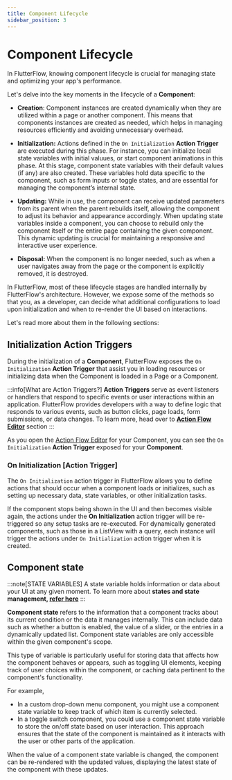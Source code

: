 ```yaml
---
title: Component Lifecycle
sidebar_position: 3
---
```


# Component Lifecycle

In FlutterFlow, knowing component lifecycle is crucial for managing state and optimizing your
app's performance.

Let's delve into the key moments in the lifecycle of a **Component**:

- **Creation**: Component instances are created dynamically when they are utilized within a page
  or another component. This means that components instances are created as needed, which helps in
  managing resources efficiently and avoiding unnecessary overhead.

- **Initialization:** Actions defined in the `On Initialization` **Action Trigger** are executed
  during this phase. For instance, you can initialize local state variables with initial valuues, or
  start component animations in this phase.
  At this stage, component state variables with their default values (if any) are also created.
  These variables hold data specific to the component, such as form inputs or toggle states, and are
  essential for managing the component’s internal state.

- **Updating:** While in use, the component can receive updated parameters from its parent when
  the parent rebuilds itself, allowing the component to adjust its behavior and appearance
  accordingly. When updating state variables inside a component, you can choose to rebuild only the
  component itself or the entire page containing the given component. This dynamic updating is
  crucial for maintaining a responsive and interactive user experience.

- **Disposal:** When the component is no longer needed, such as when a user navigates away
  from the page or the component is explicitly removed, it is destroyed.

In FlutterFlow, most of these lifecycle stages are handled internally by FlutterFlow's architecture.
However, we expose some of the methods so that you, as a developer, can decide what additional
configurations to load upon initialization and when to re-render the UI based on interactions.

Let's read more about them in the following sections:

## Initialization Action Triggers

During the initialization of a **Component**, FlutterFlow exposes the `On Initialization` **Action
Trigger** that assist you in loading resources or initializing data when the Component is loaded in
a
Page or a Component.

:::info[What are Action Triggers?]
**Action Triggers** serve as event listeners or handlers that respond to
specific events or user interactions within an application. FlutterFlow provides
developers with a way to define logic that responds to various events, such as
button clicks, page loads, form submissions, or data changes.
To learn more, head over to **[Action Flow Editor](#)** section
:::

As you open the [Action Flow Editor](#) for your Component, you can see the `On Initialization`
**Action Trigger** exposed for your **Component**.

### On Initialization [Action Trigger]

The `On Initialization` action trigger in FlutterFlow allows you to define actions that should occur
when a component loads or initializes, such as setting up necessary data, state variables, or other
initialization tasks.

If the component stops being shown in the UI and then becomes visible again,
the actions under the **On Initialization** action trigger will be re-triggered so any
setup tasks are re-executed. For dynamically generated components, such as those in a ListView with
a query, each instance will trigger the actions under `On Initialization` action trigger when it is
created.

## Component state

:::note[STATE VARIABLES]
A state variable holds information or data about your UI at any given moment. To learn more
about **states and state management, [refer here](#)**
:::

**Component state** refers to the information that a component tracks about its current condition or
the data it manages internally. This can include data such as whether a button is enabled, the value
of a slider, or the entries in a dynamically updated list. Component state variables are only
accessible within the given component's scope.

This type of variable is particularly useful for storing data that affects how the component behaves
or appears, such as toggling UI elements, keeping track of user choices within the component, or
caching data pertinent to the component's functionality.

For example,

- In a custom drop-down menu component, you might use a component state variable to keep track of
  which item is currently selected.
- In a toggle switch component, you could use a component state variable to store the on/off
  state based on user interaction.
  This approach ensures that the state of the component is maintained as it interacts with the user
  or other parts of the application.

When the value of a component state variable is changed, the component can be re-rendered with the
updated values, displaying the latest state of the component with these updates.



